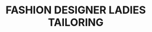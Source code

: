 ---
title: "FASHION DESIGNER LADIES TAILORING"
url: /kasaragod/fashion-designer-ladies-tailoring/
shop: tailor
---